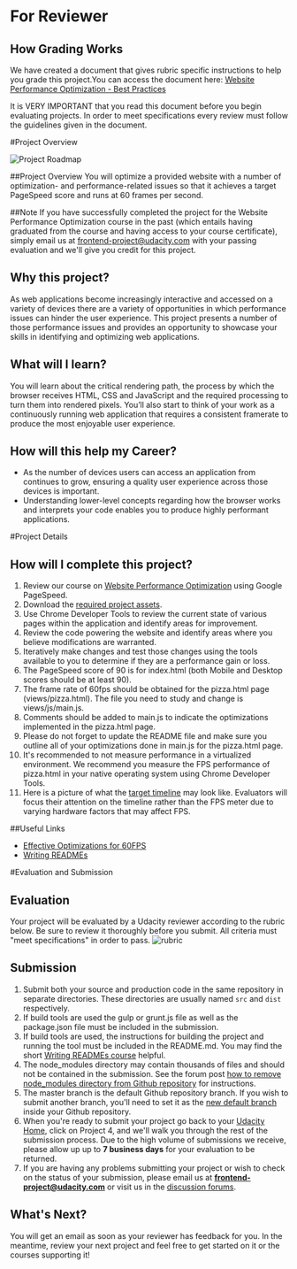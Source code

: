 
# For Reviewer
## How Grading Works
We have created a document that gives rubric specific instructions to help you grade this project.You can access the document here: [Website Performance Optimization - Best Practices](https://docs.google.com/document/d/1wcXOrjbmFameFtAKlwmxrfvS990M6WltWhos3sRpy4M/pub)

It is VERY IMPORTANT that you read this document before you begin evaluating projects. In order to meet specifications every review must follow the guidelines given in the document.

#Project Overview

![Project Roadmap](http://i.imgur.com/AHvCOx3.jpg)

##Project Overview
You will optimize a provided website with a number of optimization- and performance-related issues so that it achieves a target PageSpeed score and runs at 60 frames per second.

##Note
If you have successfully completed the project for the Website Performance Optimization course in the past (which entails having graduated from the course and having access to your course certificate), simply email us at frontend-project@udacity.com with your passing evaluation and we'll give you credit for this project.

## Why this project?
As web applications become increasingly interactive and accessed on a variety of devices there are a variety of opportunities in which performance issues can hinder the user experience. This project presents a number of those performance issues and provides an opportunity to showcase your skills in identifying and optimizing web applications.

## What will I learn?
You will learn about the critical rendering path, the process by which the browser receives HTML, CSS and JavaScript and the required processing to turn them into rendered pixels. You’ll also start to think of your work as a continuously running web application that requires a consistent framerate to produce the most enjoyable user experience.

## How will this help my Career?
* As the number of devices users can access an application from continues to grow, ensuring a quality user experience across those devices is important.
* Understanding lower-level concepts regarding how the browser works and interprets your code enables you to produce highly performant applications.


#Project Details
## How will I complete this project?
1. Review our course on [Website Performance Optimization](https://www.udacity.com/course/viewer#!/c-ud884-nd) using Google PageSpeed.
1. Download the <a href="https://github.com/udacity/frontend-nanodegree-mobile-portfolio" target="_blank">required project assets</a>.
2. Use Chrome Developer Tools to review the current state of various pages within the application and identify areas for improvement.
3. Review the code powering the website and identify areas where you believe modifications are warranted.
4. Iteratively make changes and test those changes using the tools available to you to determine if they are a performance gain or loss.
5. The PageSpeed score of 90 is for index.html (both Mobile and Desktop scores should be at least 90). 
6. The frame rate of 60fps should be obtained for the pizza.html page (views/pizza.html). The file you need to study and change is views/js/main.js.
7. Comments should be added to main.js to indicate the optimizations implemented in the pizza.html page.
8. Please do not forget to update the README file and make sure you outline all of your optimizations done in main.js for the pizza.html page.
9. It's recommended to not measure performance in a virtualized environment. We recommend you measure the FPS performance of pizza.html in your native operating system using Chrome Developer Tools.
10. Here is a picture of what the [target timeline](http://i.imgur.com/cI6zwUo.jpg) may look like. Evaluators will focus their attention on the timeline rather than the FPS meter due to varying hardware factors that may affect FPS.

##Useful Links
- [Effective Optimizations for 60FPS](https://github.com/udacity/fend-office-hours/tree/master/Web%20Optimization/Effective%20Optimizations%20for%2060%20FPS)
- [Writing READMEs](https://www.udacity.com/course/writing-readmes--ud777)

#Evaluation and Submission
## Evaluation
Your project will be evaluated by a Udacity reviewer according to the rubric below. Be sure to review it thoroughly before you submit. All criteria must "meet specifications" in order to pass. 
![rubric](http://lh3.googleusercontent.com/YdqajdYAgBLOO9tLBEZIPl8QFjnDjWBuB66VKOiaWJ-C7wUmdoukMuVC1vNEhV2HG230qCRx2VTj9Ax7BJSi=s0#w=970&h=669)

## Submission
1. Submit both your source and production code in the same repository in separate directories.  These directories are usually named ```src``` and ```dist``` respectively.
2. If build tools are used the gulp or grunt.js file as well as the package.json file must be included in the submission.
3. If build tools are used, the instructions for building the project and running the tool must be included in the README.md. You may find the short [Writing READMEs course](https://www.udacity.com/course/writing-readmes--ud777) helpful.
4. The node_modules directory may contain thousands of files and should not be contained in the submission. See the forum post [how to remove node_modules directory from Github repository](https://discussions.udacity.com/t/how-to-remove-node-modules-directory-from-github-respository/40929) for instructions.
5. The master branch is the default Github repository branch. If you wish to submit another branch, you'll need to set it as the [new default branch](https://help.github.com/articles/setting-the-default-branch/) inside your Github repository.
6. When you're ready to submit your project go back to your <a href="https://www.udacity.com/me" target="_blank">Udacity Home</a>, click on Project 4, and we'll walk you through the rest of the submission process. Due to the high volume of submissions we receive, please allow up up to **7 business days** for your evaluation to be returned.
7. If you are having any problems submitting your project or wish to check on the status of your submission, please email us at **frontend-project@udacity.com** or visit us in the <a href="http://discussions.udacity.com" target="_blank">discussion forums</a>.

## What's Next?
You will get an email as soon as your reviewer has feedback for you. In the meantime, review your next project and feel free to get started on it or the courses supporting it!

